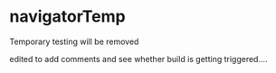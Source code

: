 # navigatorTemp
Temporary testing will be removed


edited to add comments and see whether build is getting triggered....
